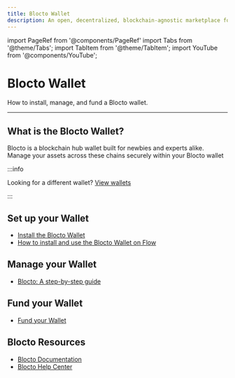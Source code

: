 ```yaml
---
title: Blocto Wallet
description: An open, decentralized, blockchain-agnostic marketplace for composable smart contracts
---
```


import PageRef from '@components/PageRef'
import Tabs from '@theme/Tabs';
import TabItem from '@theme/TabItem';
import YouTube from '@components/YouTube';

# Blocto Wallet

How to install, manage, and fund a Blocto wallet.

---

## What is the Blocto Wallet?

Blocto is a blockchain hub wallet built for newbies and experts alike. Manage your assets across these chains securely within your Blocto wallet

<YouTube videoId="AzqUfXqfOVg"/>

:::info

Looking for a different wallet? [View wallets](overview)

:::

## Set up your Wallet

- [Install the Blocto Wallet](https://blocto.portto.io/en/)
- [How to install and use the Blocto Wallet on Flow](https://dappradar.com/blog/how-to-install-and-use-blocto-wallet-on-flow)

## Manage your Wallet

- [Blocto: A step-by-step guide](https://medium.com/blockick/blocto-a-step-by-step-guide-with-screenshots-1-using-pancakeswap-via-the-best-wallet-ever-5f3f1fae5b27)

## Fund your Wallet

- [Fund your Wallet](fund-your-wallet)

## Blocto Resources

- [Blocto Documentation](https://docs.blocto.app/)
- [Blocto Help Center](https://portto.zendesk.com/hc/en-us)
